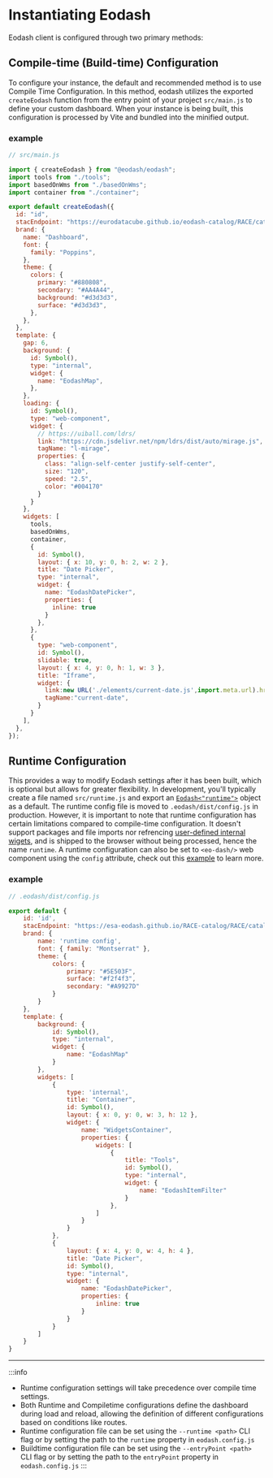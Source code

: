 # Instantiating Eodash
Eodash client is configured through two primary methods:

## Compile-time (Build-time) Configuration
To configure your instance, the default and recommended method is to use Compile Time Configuration. In this method, eodash utilizes the exported `createEodash` function from the entry point of your project `src/main.js` to define your custom dashboard. When your instance is being built, this configuration is processed by Vite and bundled into the minified output.

### example
```js
// src/main.js

import { createEodash } from "@eodash/eodash";
import tools from "./tools";
import basedOnWms from "./basedOnWms";
import container from "./container";

export default createEodash({
  id: "id",
  stacEndpoint: "https://eurodatacube.github.io/eodash-catalog/RACE/catalog.json",
  brand: {
    name: "Dashboard",
    font: {
      family: "Poppins",
    },
    theme: {
      colors: {
        primary: "#880808",
        secondary: "#AA4A44",
        background: "#d3d3d3",
        surface: "#d3d3d3",
      },
    },
  },
  template: {
    gap: 6,
    background: {
      id: Symbol(),
      type: "internal",
      widget: {
        name: "EodashMap",
      },
    },
    loading: {
      id: Symbol(),
      type: "web-component",
      widget: {
        // https://uiball.com/ldrs/
        link: "https://cdn.jsdelivr.net/npm/ldrs/dist/auto/mirage.js",
        tagName: "l-mirage",
        properties: {
          class: "align-self-center justify-self-center",
          size: "120",
          speed: "2.5",
          color: "#004170"
        }
      }
    },
    widgets: [
      tools,
      basedOnWms,
      container,
      {
        id: Symbol(),
        layout: { x: 10, y: 0, h: 2, w: 2 },
        title: "Date Picker",
        type: "internal",
        widget: {
          name: "EodashDatePicker",
          properties: {
            inline: true
          }
        },
      },
      {
        type: "web-component",
        id: Symbol(),
        slidable: true,
        layout: { x: 4, y: 0, h: 1, w: 3 },
        title: "Iframe",
        widget: {
          link:new URL('./elements/current-date.js',import.meta.url).href,
          tagName:"current-date",
        }
      }
    ],
  },
});

```

## Runtime Configuration
This provides a way to modify Eodash settings after it has been built, which is optional but allows for greater flexibility. In development, you'll typically create a file named `src/runtime.js` and export an [`Eodash<"runtime">`](/api/core/types/interfaces/Eodash.html) object as a default. The runtime config file is moved to `.eodash/dist/config.js` in production. However, it is important to note that runtime configuration has certain limitations compared to compile-time configuration. It doesn't support packages and file imports nor refrencing [user-defined internal wigets](/widgets/internal-widgets), and is shipped to the browser without being processed, hence the name `runtime`. A runtime configuration can also be set to `<eo-dash/>` web component using the `config` attribute, check out this [example](/get-started.html#installing-eodash-web-component-in-your-project) to learn more.

### example
```js
// .eodash/dist/config.js

export default {
    id: 'id',
    stacEndpoint: "https://esa-eodash.github.io/RACE-catalog/RACE/catalog.json",
    brand: {
        name: 'runtime config',
        font: { family: "Montserrat" },
        theme: {
            colors: {
                primary: "#5E503F",
                surface: "#f2f4f3",
                secondary: "#A9927D"
            }
        }
    },
    template: {
        background: {
            id: Symbol(),
            type: "internal",
            widget: {
                name: "EodashMap"
            }
        },
        widgets: [
            {
                type: 'internal',
                title: "Container",
                id: Symbol(),
                layout: { x: 0, y: 0, w: 3, h: 12 },
                widget: {
                    name: "WidgetsContainer",
                    properties: {
                        widgets: [
                            {
                                title: "Tools",
                                id: Symbol(),
                                type: "internal",
                                widget: {
                                    name: "EodashItemFilter"
                                }
                            },
                        ]
                    }
                }
            },
            {
                layout: { x: 4, y: 0, w: 4, h: 4 },
                title: "Date Picker",
                id: Symbol(),
                type: "internal",
                widget: {
                    name: "EodashDatePicker",
                    properties: {
                        inline: true
                    }
                }
            }
        ]
    }
}
```

---

:::info
* Runtime configuration settings will take precedence over compile time settings.
* Both Runtime and Compiletime configurations define the dashboard during load and reload, allowing the definition of different configurations based on conditions like routes.
* Runtime configuration file can be set using the `--runtime <path>` CLI flag or by setting the path to the `runtime` property in `eodash.config.js`
* Buildtime configuration file can be set using the `--entryPoint <path>` CLI flag or by setting the path to the `entryPoint` property in `eodash.config.js`
:::


